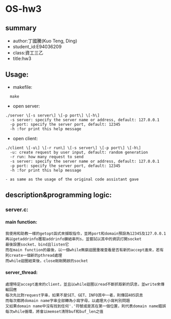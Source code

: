 # OS-hw3
## summary
-  author:丁國騰(Kuo Teng, Ding)
-  student_id:E94036209
-  class:資工三乙
-  title:hw3

##  Usage:
-  makefile:

```
  make
```

-  open server:

```
./server \[-s server\] \[-p port\] \[-h\]
  -s server: specify the server name or address, default: 127.0.0.1
  -p port: specify the server port, default: 12345
  -h :for print this help message
```

- open client:

```
./client \[-u\] \[-r run\] \[-s server\] \[-p port\] \[-h\]
  -u: create request by user input, default: random generation
  -r run: how many request to send
  -s server: specify the server name or address, default: 127.0.0.1
  -p port: specify the server port, default: 12345
  -h :for print this help message
```

    - as same as the usage of the original code assistant gave

## description&programming logic:
### server.c:
#### main function:
    我使用和助教一樣的getopt函式來擷取指令，並將port和domain預設為12345及127.0.0.1
    再以getaddrinfo獲取addrinfo鍊結串列s，並嘗試以其中的資訊打開socket
    最後設置socket、bind且listen它
    而在main function的最後，以一個while無窮迴圈重複查看是否有新的accept進來，若有則create一個新的pthread處理
    而while迴圈結束後，close剛剛開啟的socket

#### server_thread:
    處理特定accept進來的client，並且以while迴圈以read不斷抓取新的訊息，並write來傳輸回應
    每次先比對request字串，如果不是SET、GET、INFO其中一者，則傳回405訊息
    而每次都將domain name字串全部轉為小寫字母，以處理大小寫判別問題
    又如果domain name中沒有找到任何'.'符號或是其在第一個位置，則代表domain name錯誤
    每次while循環，將會以memset清除buf和buf_len之值
